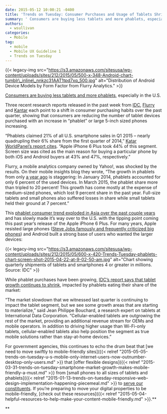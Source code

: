 ```yaml
---
date: 2015-05-12 10:00:21 -0400
title: 'Trends on Tuesday: Consumer Purchases and Usage of Tablets Shrink, as Phablets Grow'
summary: ' Consumers are buying less tablets and more phablets, especially in the U.S. Three recent research reports released in the past week from IDC, Flurry and Kantar each point to a shift in consumer purchasing habits over the past quarter, showing that consumers'
authors:
  - wsullivan
categories:
  - Mobile
tag:
  - mobile
  - Mobile UX Guideline 1
  - Trends on Tuesday
---
```


{{< legacy-img src="https://s3.amazonaws.com/sitesusa/wp-content/uploads/sites/212/2015/05/500-x-348-Android-chart-tumblr\_inline\_nnkzc31AAT1tpd7xq_500.jpg" alt="Distribution of Android Device Models by Form Factor from Flurry Analytics." >}}

[Consumers are buying less tablets and more phablets](http://recode.net/2015/05/06/the-tablet-story-isnt-over-but-its-changing/), especially in the U.S.

Three recent research reports released in the past week from [IDC](http://www.idc.com/getdoc.jsp?containerId=prUS25593415), [Flurry](http://flurrymobile.tumblr.com/post/117769261810/the-phablet-revolution) and [Kantar](http://www.kantarworldpanel.com/global/News/US-phablet-market-soars) each point to a shift in consumer purchasing habits over the past quarter, showing that consumers are reducing the number of tablet devices purchased with an increase in “phablet” or large 5-inch sized phones increasing.

“Phablets claimed 21% of all U.S. smartphone sales in Q1 2015 – nearly quadrupling their 6% share from the first quarter of 2014,” [Katar WorldPanel’s report cites](http://www.kantarworldpanel.com/global/News/US-phablet-market-soars). “Apple iPhone 6 Plus took 44% of this segment. Screen size was cited as the main reason for buying a particular phone by both iOS and Android buyers at 43% and 47%, respectively.”

Flurry, a mobile analytics company owned by Yahoo!, was shocked by the results. On their mobile insights blog they wrote, “The growth in phablets from only [a year ago](http://www.flurry.com/blog/flurry-insights/tides-turn-phablet%E2%80%99s-popularity#.VTxNHhOUc7M) is staggering: In January 2014, phablets accounted for only 6 percent of the used devices. In March 2015, the phablet share more than tripled to 20 percent! This growth has come mostly at the expense of medium-sized phones, which lost 9 percent share in the past year. Full-size tablets and small phones also suffered losses in share while small tablets held their ground at 7 percent.”

This [phablet consumer trend exploded in Asia over the past couple years](http://www.theguardian.com/technology/2013/sep/02/phablets-asia-pacific-tablets-laptops-growth) and has slowly made it’s way over to the U.S. with the tipping point coming this past year&#8217;s release of the Apple iPhone 6 Plus. For many years, Apple resisted large phones ([Steve Jobs famously and frequently criticized big phones](http://www.engadget.com/2010/07/16/jobs-no-ones-going-to-buy-a-big-phone/)) and Android built a strong base of users who wanted the larger devices:

{{< legacy-img src="https://s3.amazonaws.com/sitesusa/wp-content/uploads/sites/212/2015/05/600-x-420-Trends-Tuesday-phablets-chart-screen-shot-2015-04-22-at-9-02-50-am.jpg" alt="Chart showing quarterly shipments of tablets and smartphones 4 or greater in millions. Source: IDC" >}}

While phablet purchases have been growing, [IDC’s report says that tablet growth continues to shrink](http://flurrymobile.tumblr.com/post/117769261810/the-phablet-revolution), impacted by phablets eating their share of the market:

&#8220;The market slowdown that we witnessed last quarter is continuing to impact the tablet segment, but we see some growth areas that are starting to materialize,&#8221; said Jean Philippe Bouchard, a research expert on tablets at International Data Corporation. &#8220;Cellular-enabled tablets are outgrowing the rest of the market, providing an additional revenue stream for OEMs and mobile operators. In addition to driving higher usage than Wi-Fi-only tablets, cellular-enabled tablets also help position the segment as true mobile solutions rather than stay-at-home devices.&#8221;

For government agencies, this continues to echo the drum beat that [we need to move swiftly to mobile-friendly sites]({{< relref "2015-05-05-trends-on-tuesday-u-s-mobile-only-internet-users-now-outnumber-desktop-only-users.md" >}} that [offer flexible designs]({{< relref "2015-03-31-trends-on-tuesday-smartphone-market-growth-makes-mobile-friendly-a-must.md" >}} from [small phones to all sizes of tablets and phablets]({{< relref "2015-01-13-trends-on-tuesday-responsive-web-design-implementation-happening-piecemeal.md" >}} to [serve our constituents](https://www.WHATEVER/2015/04/07/trends-on-tuesday-40-of-americans-use-smartphones-to-find-government-information/). If you’re preparing to move your digital properties to be mobile-friendly, [check out these resources]({{< relref "2015-05-04-helpful-resources-to-help-make-your-content-mobile-friendly.md" >}}.**
  
**
